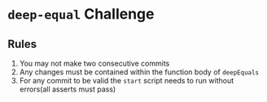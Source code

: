 # `deep-equal` Challenge

## Rules

1. You may not make two consecutive commits
2. Any changes must be contained within the function body of `deepEquals`
3. For any commit to be valid the `start` script needs to run without errors(all asserts must pass)
